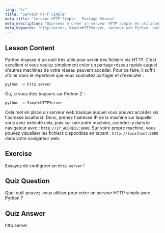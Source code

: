 ```yaml
---
lang: "fr"
title: "Serveur HTTP Simple"
meta_title: "Serveur HTTP Simple - Partage Réseau"
meta_description: "Apprenez à créer un serveur HTTP simple en utilisant le module http.server de Python. Partagez rapidement des fichiers sur votre réseau avec ce tutoriel Linux convivial pour les débutants."
meta_keywords: "http.server, SimpleHTTPServer, serveur web Python, partage de fichiers, tutoriel Linux, guide du débutant"
---
```


## Lesson Content

Python dispose d'un outil très utile pour servir des fichiers via HTTP. C'est excellent si vous voulez simplement créer un partage réseau rapide auquel d'autres machines de votre réseau peuvent accéder. Pour ce faire, il suffit d'aller dans le répertoire que vous souhaitez partager et d'exécuter :

```bash
python -m http.server
```

Ou, si vous êtes toujours sur Python 2 :

```bash
python -m SimpleHTTPServer
```

Cela met en place un serveur web basique auquel vous pouvez accéder via l'adresse localhost. Donc, prenez l'adresse IP de la machine sur laquelle vous avez exécuté cela, puis sur une autre machine, accédez-y dans le navigateur avec : `http://IP_ADDRESS:8000`. Sur votre propre machine, vous pouvez visualiser les fichiers disponibles en tapant : `http://localhost:8000` dans votre navigateur web.

## Exercise

Essayez de configurer un `http.server` !

## Quiz Question

Quel outil pouvez-vous utiliser pour créer un serveur HTTP simple avec Python ?

## Quiz Answer

http.server
